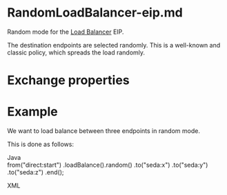 # RandomLoadBalancer-eip.md

Random mode for the [Load Balancer](#loadBalance-eip.adoc) EIP.

The destination endpoints are selected randomly. This is a well-known
and classic policy, which spreads the load randomly.

# Exchange properties

# Example

We want to load balance between three endpoints in random mode.

This is done as follows:

Java  
from("direct:start")
.loadBalance().random()
.to("seda:x")
.to("seda:y")
.to("seda:z")
.end();

XML  
<route>  
<from uri="direct:start"/>  
<loadBalance>  
<randomLoadBalancer/>  
<to uri="seda:x"/>  
<to uri="seda:y"/>  
<to uri="seda:z"/>  
</loadBalance>  
</route>
